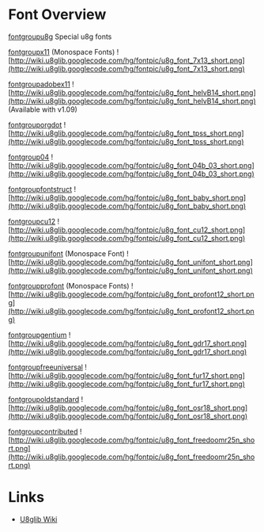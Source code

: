 # Font Overview #

[fontgroupu8g](fontgroupu8g.md) Special u8g fonts

[fontgroupx11](fontgroupx11.md) (Monospace Fonts)
![http://wiki.u8glib.googlecode.com/hg/fontpic/u8g_font_7x13_short.png](http://wiki.u8glib.googlecode.com/hg/fontpic/u8g_font_7x13_short.png)

[fontgroupadobex11](fontgroupadobex11.md)
![http://wiki.u8glib.googlecode.com/hg/fontpic/u8g_font_helvB14_short.png](http://wiki.u8glib.googlecode.com/hg/fontpic/u8g_font_helvB14_short.png)
(Available with v1.09)

[fontgrouporgdot](fontgrouporgdot.md)
![http://wiki.u8glib.googlecode.com/hg/fontpic/u8g_font_tpss_short.png](http://wiki.u8glib.googlecode.com/hg/fontpic/u8g_font_tpss_short.png)

[fontgroup04](fontgroup04.md)
![http://wiki.u8glib.googlecode.com/hg/fontpic/u8g_font_04b_03_short.png](http://wiki.u8glib.googlecode.com/hg/fontpic/u8g_font_04b_03_short.png)

[fontgroupfontstruct](fontgroupfontstruct.md)
![http://wiki.u8glib.googlecode.com/hg/fontpic/u8g_font_baby_short.png](http://wiki.u8glib.googlecode.com/hg/fontpic/u8g_font_baby_short.png)

[fontgroupcu12](fontgroupcu12.md)
![http://wiki.u8glib.googlecode.com/hg/fontpic/u8g_font_cu12_short.png](http://wiki.u8glib.googlecode.com/hg/fontpic/u8g_font_cu12_short.png)

[fontgroupunifont](fontgroupunifont.md) (Monospace Font)
![http://wiki.u8glib.googlecode.com/hg/fontpic/u8g_font_unifont_short.png](http://wiki.u8glib.googlecode.com/hg/fontpic/u8g_font_unifont_short.png)

[fontgroupprofont](fontgroupprofont.md) (Monospace Fonts)
![http://wiki.u8glib.googlecode.com/hg/fontpic/u8g_font_profont12_short.png](http://wiki.u8glib.googlecode.com/hg/fontpic/u8g_font_profont12_short.png)

[fontgroupgentium](fontgroupgentium.md)
![http://wiki.u8glib.googlecode.com/hg/fontpic/u8g_font_gdr17_short.png](http://wiki.u8glib.googlecode.com/hg/fontpic/u8g_font_gdr17_short.png)

[fontgroupfreeuniversal](fontgroupfreeuniversal.md)
![http://wiki.u8glib.googlecode.com/hg/fontpic/u8g_font_fur17_short.png](http://wiki.u8glib.googlecode.com/hg/fontpic/u8g_font_fur17_short.png)

[fontgroupoldstandard](fontgroupoldstandard.md)
![http://wiki.u8glib.googlecode.com/hg/fontpic/u8g_font_osr18_short.png](http://wiki.u8glib.googlecode.com/hg/fontpic/u8g_font_osr18_short.png)

[fontgroupcontributed](fontgroupcontributed.md)
![http://wiki.u8glib.googlecode.com/hg/fontpic/u8g_font_freedoomr25n_short.png](http://wiki.u8glib.googlecode.com/hg/fontpic/u8g_font_freedoomr25n_short.png)


# Links #
  * [U8glib Wiki](u8glib.md)